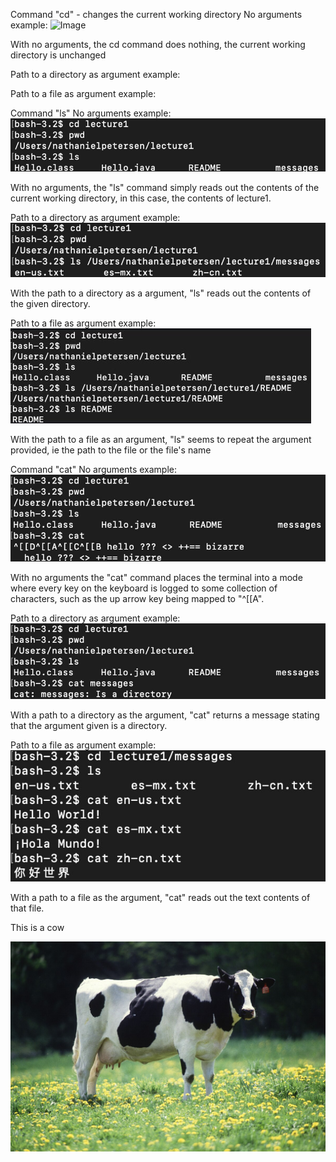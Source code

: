 Command "cd" - changes the current working directory
No arguments example:
![Image](https://njpetersen.githubio/cse15l-lab-reports/example1.jpg)

With no arguments, the cd command does nothing, the current working directory is unchanged


Path to a directory as argument example:

Path to a file as argument example:

Command "ls"
No arguments example:
![Image](example4.jpg)

With no arguments, the "ls" command simply reads out the contents of the current working directory, in this case, the contents of lecture1.


Path to a directory as argument example:
![Image](example5.jpg)

With the path to a directory as a argument, "ls" reads out the contents of the given directory.

Path to a file as argument example:
![Image](example6.jpg)

With the path to a file as an argument, "ls" seems to repeat the argument provided, ie the path to the file or the file's name

Command "cat"
No arguments example:
![Image](example7.jpg)

With no arguments the "cat" command places the terminal into a mode where every key on the keyboard is logged to some collection of characters, such as the up arrow key being mapped to "^[[A".

Path to a directory as argument example:
![Image](example8.jpg)

With a path to a directory as the argument, "cat" returns a message stating that the argument given is a directory. 

Path to a file as argument example:
![Image](example9.jpg)

With a path to a file as the argument, "cat" reads out the text contents of that file.


This is a cow

![Image](Cow_female_black_white.jpg)



